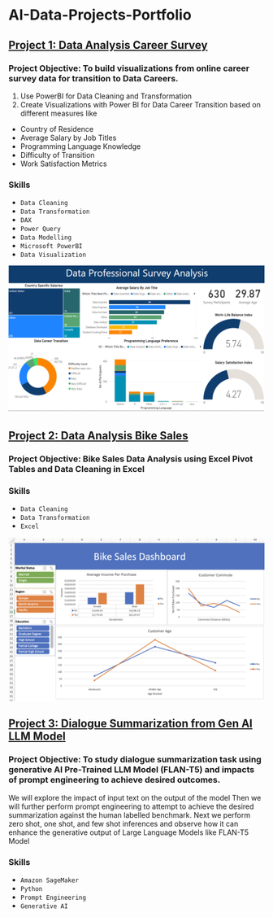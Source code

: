# AI-Data-Projects-Portfolio
## [Project 1: Data Analysis Career Survey](https://github.com/NehaSharmaProjectPortfolio/DataAnalysis_CareerSurvey)
### Project Objective: To build visualizations from online career survey data for transition to Data Careers.
1. Use PowerBI for Data Cleaning and Transformation
2. Create Visualizations with Power BI for Data Career Transition based on different measures like
  * Country of Residence
  * Average Salary by Job Titles
  * Programming Language Knowledge
  * Difficulty of Transition
  * Work Satisfaction Metrics
### Skills
- `Data Cleaning`
- `Data Transformation`
- `DAX`
- `Power Query`
- `Data Modelling`
- `Microsoft PowerBI`
- `Data Visualization` 

![](images/DataCareerSurvey.png)

## [Project 2: Data Analysis Bike Sales](https://github.com/NehaSharmaProjectPortfolio/DataAnalysis_BikeSales)
### Project Objective: Bike Sales Data Analysis using Excel Pivot Tables and Data Cleaning in Excel

### Skills
- `Data Cleaning`
- `Data Transformation`
- `Excel`

![](/images/Bike%20Sales%20Dashboard.png)

## [Project 3: Dialogue Summarization from Gen AI LLM Model](https://github.com/NehaSharmaProjectPortfolio/GenAI)
### Project Objective: To study dialogue summarization task using generative AI Pre-Trained LLM Model (FLAN-T5) and impacts of prompt engineering to achieve desired outcomes.
We will explore the impact of input text on the output of the model
Then we will further perform prompt engineering to attempt to achieve the desired summarization against the human labelled benchmark.
Next we perform zero shot, one shot, and few shot inferences and observe how it can enhance the generative output of Large Language Models like FLAN-T5 Model

### Skills
- `Amazon SageMaker`
- `Python`
- `Prompt Engineering`
- `Generative AI`
